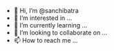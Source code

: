 - 👋 Hi, I’m @sanchibatra
- 👀 I’m interested in ...
- 🌱 I’m currently learning ...
- 💞️ I’m looking to collaborate on ...
- 📫 How to reach me ...

<!---
sanchibatra/sanchibatra is a ✨ special ✨ repository because its `README.md` (this file) appears on your GitHub profile.
You can click the Preview link to take a look at your changes.
--->
